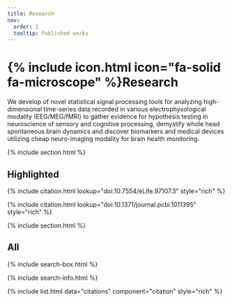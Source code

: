 ```yaml
---
title: Research
nav:
  order: 1
  tooltip: Published works
---
```


# {% include icon.html icon="fa-solid fa-microscope" %}Research

We develop of novel statistical signal processing tools for analyzing high-dimensional time-series data recorded in various electrophysological modality (EEG/MEG/fMRI) to gather evidence for hypothesis testing in neuroscience of sensory and cognitive processing, demystify whole head spontaneous brain dynamics and discover biomarkers and medical devices utilizing cheap neuro-imaging modality for brain health monitoring.


{% include section.html %}

## Highlighted

{% include citation.html lookup="doi:10.7554/eLife.97107.3" style="rich" %}

{% include citation.html lookup="doi:10.1371/journal.pcbi.1011395" style="rich" %}

{% include section.html %}

## All

{% include search-box.html %}

{% include search-info.html %}

{% include list.html data="citations" component="citation" style="rich" %}
